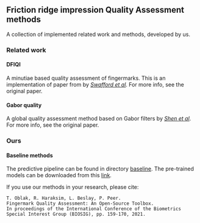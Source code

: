 
## Friction ridge impression Quality Assessment methods

A collection of implemented related work and methods, developed by us. 

### Related work

#### DFIQI 
A minutiae based quality assessment of fingermarks. This is an implementation of paper from by [*Swafford et al*](https://doi.org/10.1016/j.forsciint.2021.110703). For more info, see the original paper. 

#### Gabor quality
A global quality assessment method based on Gabor filters by [*Shen et al*](https://doi.org/10.1007/3-540-45344-X_39). For more info, see the original paper.

### Ours 

#### Baseline methods 
The predictive pipeline can be found in directory [baseline](baseline). The pre-trained models can be downloaded from this [link](https://unilj-my.sharepoint.com/:u:/g/personal/tim_oblak_fri1_uni-lj_si/EUDOVHWzcyVDpI56dxyutT0BJ2HC5H_aqJmUrqkxA_YW8Q?e=CxtBn2).

If you use our methods in your research, please cite: 
    
    T. Oblak, R. Haraksim, L. Beslay, P. Peer. 
    Fingermark Quality Assessment: An Open-Source Toolbox. 
    In proceedings of the International Conference of the Biometrics Special Interest Group (BIOSIG), pp. 159-170, 2021.
     
